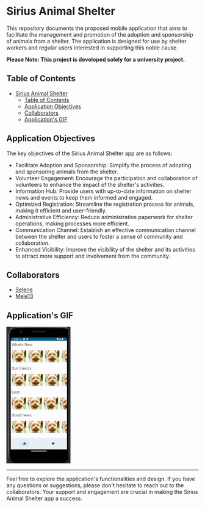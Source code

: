 # Sirius Animal Shelter
This repository documents the proposed mobile application that aims to facilitate the management and promotion of the adoption and sponsorship of animals from a shelter. The application is designed for use by shelter workers and regular users interested in supporting this noble cause.

**Please Note: This project is developed solely for a university project.**

## Table of Contents
- [Sirius Animal Shelter](#sirius-animal-shelter)
  - [Table of Contents](#table-of-contents)
  - [Application Objectives](#application-objectives)
  - [Collaborators](#collaborators)
  - [Application's GIF](#applications-gif)

## Application Objectives
The key objectives of the Sirius Animal Shelter app are as follows:
- Facilitate Adoption and Sponsorship: Simplify the process of adopting and sponsoring animals from the shelter.
- Volunteer Engagement: Encourage the participation and collaboration of volunteers to enhance the impact of the shelter's activities.
- Information Hub: Provide users with up-to-date information on shelter news and events to keep them informed and engaged.
- Optimized Registration: Streamline the registration process for animals, making it efficient and user-friendly.
- Administrative Efficiency: Reduce administrative paperwork for shelter operations, making processes more efficient.
- Communication Channel: Establish an effective communication channel between the shelter and users to foster a sense of community and collaboration.
- Enhanced Visibility: Improve the visibility of the shelter and its activities to attract more support and involvement from the community.

## Collaborators
- [Selene](https://github.com/SeleneGonzalezCurbelo)
- [Mele13](https://github.com/mele13)

## Application's GIF
![Application's demonstration gif](./Tools/E1.gif)

--------------------------------------------------

Feel free to explore the application's functionalities and design. If you have any questions or suggestions, please don't hesitate to reach out to the collaborators. Your support and engagement are crucial in making the Sirius Animal Shelter app a success.
